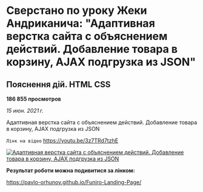 # Сверстано по уроку Жеки Андриканича: "Адаптивная верстка сайта с объяснением действий. Добавление товара в корзину, AJAX подгрузка из JSON"<br>

## Пояснення дій. HTML CSS <br>

**186 855 просмотров** <br>

_15 июн. 2021 г._ <br>

Адаптивная верстка сайта с объяснением действий. Добавление товара в корзину, AJAX подгрузка из JSON

`Лінк на відео`
https://youtu.be/3z7TRd7tzhE

[![Адаптивная верстка сайта с объяснением действий. Добавление товара в корзину, AJAX подгрузка из JSON](https://img.youtube.com/vi/3z7TRd7tzhE/hqdefault.jpg "Адаптивна верстка сайту з нуля. Пояснення дій для початківців. HTML CSS FIGMA")](https://youtu.be/3z7TRd7tzhE)


**Результат роботи можна подивитися за лінком:**

https://pavlo-orhunov.github.io/Funiro-Landing-Page/
